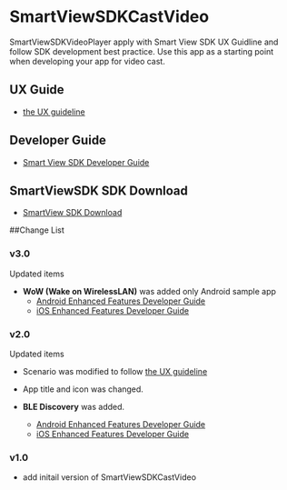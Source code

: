 # SmartViewSDKCastVideo
SmartViewSDKVideoPlayer apply with Smart View SDK UX Guidline and follow SDK development best practice. Use this app as a starting point when developing your app for video cast.

## UX Guide
  - [the UX guideline](http://developer.samsung.com/tv/design/smart-view-sdk.html)

## Developer Guide
  - [Smart View SDK Developer Guide](http://developer.samsung.com/tv/develop/extension-libraries/smart-view-sdk/introduction)

## SmartViewSDK SDK Download
  - [SmartView SDK Download](http://developer.samsung.com/tv/develop/tools/extension-libraries/smartview-sdk-download)

##Change List

### v3.0
Updated items

  - **WoW (Wake on WirelessLAN)** was added only Android sample app 
    - [Android Enhanced Features Developer Guide ](http://developer.samsung.com/tv/develop/extension-libraries/smart-view-sdk/sender-apps/android-sender-app/enhanced-features)
    - [iOS Enhanced Features Developer Guide ](http://developer.samsung.com/tv/develop/extension-libraries/smart-view-sdk/sender-apps/ios-sender-app/enhanced-features)

  
### v2.0
Updated items

  - Scenario was modified to follow [the UX guideline](http://developer.samsung.com/tv/design/smart-view-sdk.html)

  - App title and icon was changed.

  - **BLE Discovery** was added.
    - [Android Enhanced Features Developer Guide ](http://developer.samsung.com/tv/develop/extension-libraries/smart-view-sdk/sender-apps/android-sender-app/enhanced-features)
    - [iOS Enhanced Features Developer Guide ](http://developer.samsung.com/tv/develop/extension-libraries/smart-view-sdk/sender-apps/ios-sender-app/enhanced-features)


### v1.0
  - add initail version of SmartViewSDKCastVideo

